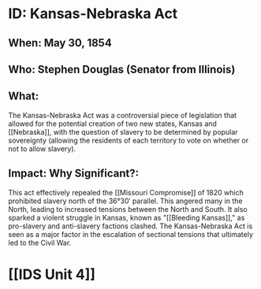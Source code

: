 # ID: Kansas-Nebraska Act 
## When: May 30, 1854
## Who: Stephen Douglas (Senator from Illinois) 
## What: 
The Kansas-Nebraska Act was a controversial piece of legislation that allowed for the potential creation of two new states, Kansas and [[Nebraska]], with the question of slavery to be determined by popular sovereignty (allowing the residents of each territory to vote on whether or not to allow slavery). 
## Impact: Why Significant?: 
This act effectively repealed the [[Missouri Compromise]] of 1820 which prohibited slavery north of the 36°30′ parallel. This angered many in the North, leading to increased tensions between the North and South. It also sparked a violent struggle in Kansas, known as "[[Bleeding Kansas]]," as pro-slavery and anti-slavery factions clashed. The Kansas-Nebraska Act is seen as a major factor in the escalation of sectional tensions that ultimately led to the Civil War. 

# [[IDS Unit 4]]